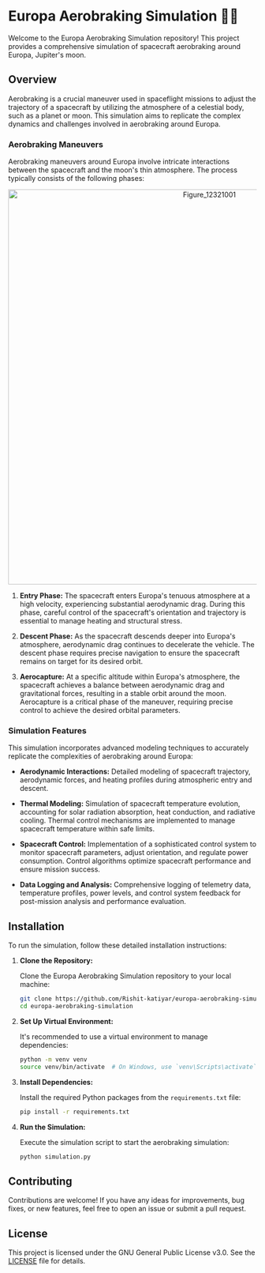 # Europa Aerobraking Simulation 🚀🌌

Welcome to the Europa Aerobraking Simulation repository! This project provides a comprehensive simulation of spacecraft aerobraking around Europa, Jupiter's moon. 

## Overview

Aerobraking is a crucial maneuver used in spaceflight missions to adjust the trajectory of a spacecraft by utilizing the atmosphere of a celestial body, such as a planet or moon. This simulation aims to replicate the complex dynamics and challenges involved in aerobraking around Europa.

### Aerobraking Maneuvers

Aerobraking maneuvers around Europa involve intricate interactions between the spacecraft and the moon's thin atmosphere. The process typically consists of the following phases:

<p align="center">
  <img src="https://github.com/Rishit-katiyar/europa-aerobraking-simulation/assets/167756997/27a4cc4e-eab1-4abb-a0d3-773d18c4140c" alt="Figure_12321001" width="800">
</p>

1. **Entry Phase:** The spacecraft enters Europa's tenuous atmosphere at a high velocity, experiencing substantial aerodynamic drag. During this phase, careful control of the spacecraft's orientation and trajectory is essential to manage heating and structural stress.

2. **Descent Phase:** As the spacecraft descends deeper into Europa's atmosphere, aerodynamic drag continues to decelerate the vehicle. The descent phase requires precise navigation to ensure the spacecraft remains on target for its desired orbit.

3. **Aerocapture:** At a specific altitude within Europa's atmosphere, the spacecraft achieves a balance between aerodynamic drag and gravitational forces, resulting in a stable orbit around the moon. Aerocapture is a critical phase of the maneuver, requiring precise control to achieve the desired orbital parameters.

### Simulation Features

This simulation incorporates advanced modeling techniques to accurately replicate the complexities of aerobraking around Europa:

- **Aerodynamic Interactions:** Detailed modeling of spacecraft trajectory, aerodynamic forces, and heating profiles during atmospheric entry and descent.

- **Thermal Modeling:** Simulation of spacecraft temperature evolution, accounting for solar radiation absorption, heat conduction, and radiative cooling. Thermal control mechanisms are implemented to manage spacecraft temperature within safe limits.

- **Spacecraft Control:** Implementation of a sophisticated control system to monitor spacecraft parameters, adjust orientation, and regulate power consumption. Control algorithms optimize spacecraft performance and ensure mission success.

- **Data Logging and Analysis:** Comprehensive logging of telemetry data, temperature profiles, power levels, and control system feedback for post-mission analysis and performance evaluation.

## Installation

To run the simulation, follow these detailed installation instructions:

1. **Clone the Repository:**

   Clone the Europa Aerobraking Simulation repository to your local machine:

   ```bash
   git clone https://github.com/Rishit-katiyar/europa-aerobraking-simulation.git
   cd europa-aerobraking-simulation
   ```

2. **Set Up Virtual Environment:**

   It's recommended to use a virtual environment to manage dependencies:

   ```bash
   python -m venv venv
   source venv/bin/activate  # On Windows, use `venv\Scripts\activate`
   ```

3. **Install Dependencies:**

   Install the required Python packages from the `requirements.txt` file:

   ```bash
   pip install -r requirements.txt
   ```

4. **Run the Simulation:**

   Execute the simulation script to start the aerobraking simulation:

   ```bash
   python simulation.py
   ```

## Contributing

Contributions are welcome! If you have any ideas for improvements, bug fixes, or new features, feel free to open an issue or submit a pull request.

## License

This project is licensed under the GNU General Public License v3.0. See the [LICENSE](LICENSE) file for details.
